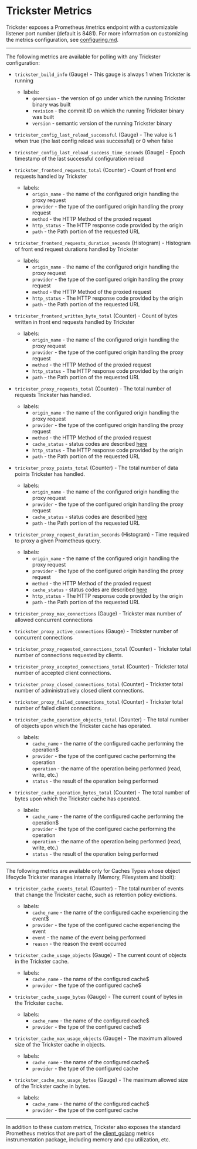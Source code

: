 # Trickster Metrics

Trickster exposes a Prometheus /metrics endpoint with a customizable listener port number (default is 8481). For more information on customizing the metrics configuration, see [configuring.md](configuring.md).

---

The following metrics are available for polling with any Trickster configuration:

* `trickster_build_info` (Gauge) - This gauge is always 1 when Trickster is running
  * labels:
    * `goversion` - the version of go under which the running Trickster binary was built
    * `revision` - the commit ID on which the running Trickster binary was built
    * `version` - semantic version of the running Trickster binary

* `trickster_config_last_reload_successful` (Gauge) - The value is 1 when true (the last config reload was successful) or 0 when false

* `trickster_config_last_reload_success_time_seconds` (Gauge) - Epoch timestamp of the last successful configuration reload

* `trickster_frontend_requests_total` (Counter) - Count of front end requests handled by Trickster
  * labels:
    * `origin_name` - the name of the configured origin handling the proxy request
    * `provider` - the type of the configured origin handling the proxy request
    * `method` - the HTTP Method of the proxied request
    * `http_status` - The HTTP response code provided by the origin
    * `path` - the Path portion of the requested URL

* `trickster_frontend_requests_duration_seconds` (Histogram) - Histogram of front end request durations handled by Trickster
  * labels:
    * `origin_name` - the name of the configured origin handling the proxy request
    * `provider` - the type of the configured origin handling the proxy request
    * `method` - the HTTP Method of the proxied request
    * `http_status` - The HTTP response code provided by the origin
    * `path` - the Path portion of the requested URL

* `trickster_frontend_written_byte_total` (Counter) - Count of bytes written in front end requests handled by Trickster
  * labels:
    * `origin_name` - the name of the configured origin handling the proxy request
    * `provider` - the type of the configured origin handling the proxy request
    * `method` - the HTTP Method of the proxied request
    * `http_status` - The HTTP response code provided by the origin
    * `path` - the Path portion of the requested URL

* `trickster_proxy_requests_total` (Counter) - The total number of requests Trickster has handled.
  * labels:
    * `origin_name` - the name of the configured origin handling the proxy request
    * `provider` - the type of the configured origin handling the proxy request
    * `method` - the HTTP Method of the proxied request
    * `cache_status` - status codes are described [here](./caches.md#cache-status)
    * `http_status` - The HTTP response code provided by the origin
    * `path` - the Path portion of the requested URL

* `trickster_proxy_points_total` (Counter) - The total number of data points Trickster has handled.
  * labels:
    * `origin_name` - the name of the configured origin handling the proxy request
    * `provider` - the type of the configured origin handling the proxy request
    * `cache_status` - status codes are described [here](./caches.md#cache-status)
    * `path` - the Path portion of the requested URL

* `trickster_proxy_request_duration_seconds` (Histogram) - Time required to proxy a given Prometheus query.
  * labels:
    * `origin_name` - the name of the configured origin handling the proxy request
    * `provider` - the type of the configured origin handling the proxy request
    * `method` - the HTTP Method of the proxied request
    * `cache_status` - status codes are described [here](./caches.md#cache-status)
    * `http_status` - The HTTP response code provided by the origin
    * `path` - the Path portion of the requested URL

* `trickster_proxy_max_connections` (Gauge) - Trickster max number of allowed concurrent connections

* `trickster_proxy_active_connections` (Gauge) - Trickster number of concurrent connections

* `trickster_proxy_requested_connections_total` (Counter) - Trickster total number of connections requested by clients.

* `trickster_proxy_accepted_connections_total` (Counter) - Trickster total number of accepted client connections.

* `trickster_proxy_closed_connections_total` (Counter) - Trickster total number of administratively closed client connections.

* `trickster_proxy_failed_connections_total` (Counter) - Trickster total number of failed client connections.

* `trickster_cache_operation_objects_total` (Counter) - The total number of objects upon which the Trickster cache has operated.
  * labels:
    * `cache_name` - the name of the configured cache performing the operation$
    * `provider` - the type of the configured cache performing the operation
    * `operation` - the name of the operation being performed (read, write, etc.)
    * `status` - the result of the operation being performed

* `trickster_cache_operation_bytes_total` (Counter) - The total number of bytes upon which the Trickster cache has operated.
  * labels:
    * `cache_name` - the name of the configured cache performing the operation$
    * `provider` - the type of the configured cache performing the operation
    * `operation` - the name of the operation being performed (read, write, etc.)
    * `status` - the result of the operation being performed

---

The following metrics are available only for Caches Types whose object lifecycle Trickster manages internally (Memory, Filesystem and bbolt):

* `trickster_cache_events_total` (Counter) - The total number of events that change the Trickster cache, such as retention policy evictions.
  * labels:
    * `cache_name` - the name of the configured cache experiencing the event$
    * `provider` - the type of the configured cache experiencing the event
    * `event` - the name of the event being performed
    * `reason` - the reason the event occurred

* `trickster_cache_usage_objects` (Gauge) - The current count of objects in the Trickster cache.
  * labels:
    * `cache_name` - the name of the configured cache$
    * `provider` - the type of the configured cache$

* `trickster_cache_usage_bytes` (Gauge) - The current count of bytes in the Trickster cache.
  * labels:
    * `cache_name` - the name of the configured cache$
    * `provider` - the type of the configured cache$

* `trickster_cache_max_usage_objects` (Gauge) - The maximum allowed size of the Trickster cache in objects.
  * labels:
    * `cache_name` - the name of the configured cache$
    * `provider` - the type of the configured cache

* `trickster_cache_max_usage_bytes` (Gauge) - The maximum allowed size of the Trickster cache in bytes.
  * labels:
    * `cache_name` - the name of the configured cache$
    * `provider` - the type of the configured cache

---

In addition to these custom metrics, Trickster also exposes the standard Prometheus metrics that are part of the [client_golang](https://github.com/prometheus/client_golang) metrics instrumentation package, including memory and cpu utilization, etc.

